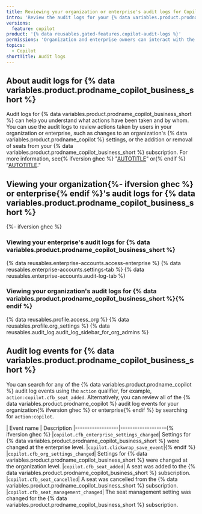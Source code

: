 ```yaml
---
title: Reviewing your organization or enterprise's audit logs for Copilot for Business
intro: 'Review the audit logs for your {% data variables.product.prodname_copilot_business_short %} subscription to understand what actions have been taken and by which users.'
versions:
  feature: copilot
product: '{% data reusables.gated-features.copilot-audit-logs %}'
permissions: 'Organization and enterprise owners can interact with the audit log.'
topics:
  - Copilot
shortTitle: Audit logs
---
```


## About audit logs for {% data variables.product.prodname_copilot_business_short %}

Audit logs for {% data variables.product.prodname_copilot_business_short %} can help you understand what actions have been taken and by whom. You can use the audit logs to review actions taken by users in your organization or enterprise, such as changes to an organization's {% data variables.product.prodname_copilot %} settings, or the addition or removal of seats from your {% data variables.product.prodname_copilot_business_short %} subscription. For more information, see{% ifversion ghec %} "[AUTOTITLE](/enterprise-cloud@latest/admin/monitoring-activity-in-your-enterprise/reviewing-audit-logs-for-your-enterprise/about-the-audit-log-for-your-enterprise)" or{% endif %} "[AUTOTITLE](/organizations/keeping-your-organization-secure/managing-security-settings-for-your-organization/reviewing-the-audit-log-for-your-organization)."

## Viewing your organization{%- ifversion ghec %} or enterprise{% endif %}'s audit logs for {% data variables.product.prodname_copilot_business_short %}
{%- ifversion ghec %}
### Viewing your enterprise's audit logs for {% data variables.product.prodname_copilot_business_short %}

{% data reusables.enterprise-accounts.access-enterprise %}
{% data reusables.enterprise-accounts.settings-tab %}
{% data reusables.enterprise-accounts.audit-log-tab %}

### Viewing your organization's audit logs for {% data variables.product.prodname_copilot_business_short %}{% endif %}

{% data reusables.profile.access_org %}
{% data reusables.profile.org_settings %}
{% data reusables.audit_log.audit_log_sidebar_for_org_admins %}

## Audit log events for {% data variables.product.prodname_copilot_business_short %}

You can search for any of the {% data variables.product.prodname_copilot %} audit log events using the `action` qualifier, for example, `action:copilot.cfb_seat_added`. Alternatively, you can review all of the {% data variables.product.prodname_copilot %} audit log events for your organization{% ifversion ghec %} or enterprise{% endif %} by searching for `action:copilot`.

| Event name | Description
|------------------|-------------------{% ifversion ghec %}
|`copilot.cfb_enterprise_settings_changed`| Settings for {% data variables.product.prodname_copilot_business_short %} were changed at the enterprise level.
|`copilot.clickwrap_save_event`|{% endif %}
|`copilot.cfb_org_settings_changed`| Settings for {% data variables.product.prodname_copilot_business_short %} were changed at the organization level.
|`copilot.cfb_seat_added`| A seat was added to the {% data variables.product.prodname_copilot_business_short %} subscription.
|`copilot.cfb_seat_cancelled`| A seat was cancelled from the {% data variables.product.prodname_copilot_business_short %} subscription.
|`copilot.cfb_seat_management_changed`| The seat management setting was changed for the {% data variables.product.prodname_copilot_business_short %} subscription.
